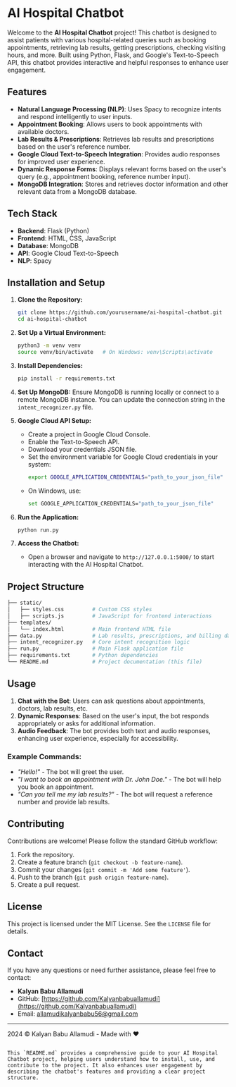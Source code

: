 # AI Hospital Chatbot

Welcome to the **AI Hospital Chatbot** project! This chatbot is designed to assist patients with various hospital-related queries such as booking appointments, retrieving lab results, getting prescriptions, checking visiting hours, and more. Built using Python, Flask, and Google's Text-to-Speech API, this chatbot provides interactive and helpful responses to enhance user engagement.

## Features

- **Natural Language Processing (NLP)**: Uses Spacy to recognize intents and respond intelligently to user inputs.
- **Appointment Booking**: Allows users to book appointments with available doctors.
- **Lab Results & Prescriptions**: Retrieves lab results and prescriptions based on the user's reference number.
- **Google Cloud Text-to-Speech Integration**: Provides audio responses for improved user experience.
- **Dynamic Response Forms**: Displays relevant forms based on the user's query (e.g., appointment booking, reference number input).
- **MongoDB Integration**: Stores and retrieves doctor information and other relevant data from a MongoDB database.

## Tech Stack

- **Backend**: Flask (Python)
- **Frontend**: HTML, CSS, JavaScript
- **Database**: MongoDB
- **API**: Google Cloud Text-to-Speech
- **NLP**: Spacy

## Installation and Setup

1. **Clone the Repository:**
   ```bash
   git clone https://github.com/yourusername/ai-hospital-chatbot.git
   cd ai-hospital-chatbot
   ```

2. **Set Up a Virtual Environment:**
   ```bash
   python3 -m venv venv
   source venv/bin/activate   # On Windows: venv\Scripts\activate
   ```

3. **Install Dependencies:**
   ```bash
   pip install -r requirements.txt
   ```

4. **Set Up MongoDB:**
   Ensure MongoDB is running locally or connect to a remote MongoDB instance. You can update the connection string in the `intent_recognizer.py` file.

5. **Google Cloud API Setup:**
   - Create a project in Google Cloud Console.
   - Enable the Text-to-Speech API.
   - Download your credentials JSON file.
   - Set the environment variable for Google Cloud credentials in your system:
     ```bash
     export GOOGLE_APPLICATION_CREDENTIALS="path_to_your_json_file"
     ```
   - On Windows, use:
     ```bash
     set GOOGLE_APPLICATION_CREDENTIALS="path_to_your_json_file"
     ```

6. **Run the Application:**
   ```bash
   python run.py
   ```

7. **Access the Chatbot:**
   - Open a browser and navigate to `http://127.0.0.1:5000/` to start interacting with the AI Hospital Chatbot.

## Project Structure

```bash
├── static/
│   ├── styles.css         # Custom CSS styles
│   ├── scripts.js         # JavaScript for frontend interactions
├── templates/
│   └── index.html         # Main frontend HTML file
├── data.py                # Lab results, prescriptions, and billing data functions
├── intent_recognizer.py   # Core intent recognition logic
├── run.py                 # Main Flask application file
├── requirements.txt       # Python dependencies
└── README.md              # Project documentation (this file)
```

## Usage

1. **Chat with the Bot**: Users can ask questions about appointments, doctors, lab results, etc.
2. **Dynamic Responses**: Based on the user's input, the bot responds appropriately or asks for additional information.
3. **Audio Feedback**: The bot provides both text and audio responses, enhancing user experience, especially for accessibility.

### Example Commands:

- *"Hello!"* - The bot will greet the user.
- *"I want to book an appointment with Dr. John Doe."* - The bot will help you book an appointment.
- *"Can you tell me my lab results?"* - The bot will request a reference number and provide lab results.

## Contributing

Contributions are welcome! Please follow the standard GitHub workflow:

1. Fork the repository.
2. Create a feature branch (`git checkout -b feature-name`).
3. Commit your changes (`git commit -m 'Add some feature'`).
4. Push to the branch (`git push origin feature-name`).
5. Create a pull request.

## License

This project is licensed under the MIT License. See the `LICENSE` file for details.

## Contact

If you have any questions or need further assistance, please feel free to contact:

- **Kalyan Babu Allamudi**
- GitHub: [https://github.com/Kalyanbabuallamudi](https://github.com/Kalyanbabuallamudi)
- Email: allamudikalyanbabu56@gmail.com

---
2024 © Kalyan Babu Allamudi - Made with ❤️
```

This `README.md` provides a comprehensive guide to your AI Hospital Chatbot project, helping users understand how to install, use, and contribute to the project. It also enhances user engagement by describing the chatbot's features and providing a clear project structure.
